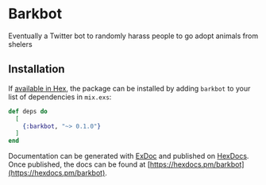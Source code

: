 # Barkbot

 Eventually a Twitter bot to randomly harass people to go adopt animals from shelers

## Installation

If [available in Hex](https://hex.pm/docs/publish), the package can be installed
by adding `barkbot` to your list of dependencies in `mix.exs`:

```elixir
def deps do
  [
    {:barkbot, "~> 0.1.0"}
  ]
end
```

Documentation can be generated with [ExDoc](https://github.com/elixir-lang/ex_doc)
and published on [HexDocs](https://hexdocs.pm). Once published, the docs can
be found at [https://hexdocs.pm/barkbot](https://hexdocs.pm/barkbot).

